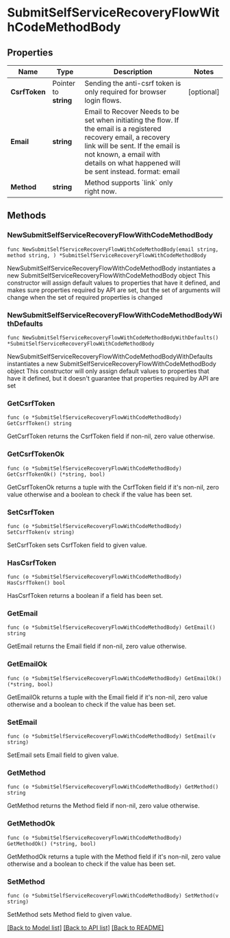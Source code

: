 # SubmitSelfServiceRecoveryFlowWithCodeMethodBody

## Properties

Name | Type | Description | Notes
------------ | ------------- | ------------- | -------------
**CsrfToken** | Pointer to **string** | Sending the anti-csrf token is only required for browser login flows. | [optional] 
**Email** | **string** | Email to Recover  Needs to be set when initiating the flow. If the email is a registered recovery email, a recovery link will be sent. If the email is not known, a email with details on what happened will be sent instead.  format: email | 
**Method** | **string** | Method supports &#x60;link&#x60; only right now. | 

## Methods

### NewSubmitSelfServiceRecoveryFlowWithCodeMethodBody

`func NewSubmitSelfServiceRecoveryFlowWithCodeMethodBody(email string, method string, ) *SubmitSelfServiceRecoveryFlowWithCodeMethodBody`

NewSubmitSelfServiceRecoveryFlowWithCodeMethodBody instantiates a new SubmitSelfServiceRecoveryFlowWithCodeMethodBody object
This constructor will assign default values to properties that have it defined,
and makes sure properties required by API are set, but the set of arguments
will change when the set of required properties is changed

### NewSubmitSelfServiceRecoveryFlowWithCodeMethodBodyWithDefaults

`func NewSubmitSelfServiceRecoveryFlowWithCodeMethodBodyWithDefaults() *SubmitSelfServiceRecoveryFlowWithCodeMethodBody`

NewSubmitSelfServiceRecoveryFlowWithCodeMethodBodyWithDefaults instantiates a new SubmitSelfServiceRecoveryFlowWithCodeMethodBody object
This constructor will only assign default values to properties that have it defined,
but it doesn't guarantee that properties required by API are set

### GetCsrfToken

`func (o *SubmitSelfServiceRecoveryFlowWithCodeMethodBody) GetCsrfToken() string`

GetCsrfToken returns the CsrfToken field if non-nil, zero value otherwise.

### GetCsrfTokenOk

`func (o *SubmitSelfServiceRecoveryFlowWithCodeMethodBody) GetCsrfTokenOk() (*string, bool)`

GetCsrfTokenOk returns a tuple with the CsrfToken field if it's non-nil, zero value otherwise
and a boolean to check if the value has been set.

### SetCsrfToken

`func (o *SubmitSelfServiceRecoveryFlowWithCodeMethodBody) SetCsrfToken(v string)`

SetCsrfToken sets CsrfToken field to given value.

### HasCsrfToken

`func (o *SubmitSelfServiceRecoveryFlowWithCodeMethodBody) HasCsrfToken() bool`

HasCsrfToken returns a boolean if a field has been set.

### GetEmail

`func (o *SubmitSelfServiceRecoveryFlowWithCodeMethodBody) GetEmail() string`

GetEmail returns the Email field if non-nil, zero value otherwise.

### GetEmailOk

`func (o *SubmitSelfServiceRecoveryFlowWithCodeMethodBody) GetEmailOk() (*string, bool)`

GetEmailOk returns a tuple with the Email field if it's non-nil, zero value otherwise
and a boolean to check if the value has been set.

### SetEmail

`func (o *SubmitSelfServiceRecoveryFlowWithCodeMethodBody) SetEmail(v string)`

SetEmail sets Email field to given value.


### GetMethod

`func (o *SubmitSelfServiceRecoveryFlowWithCodeMethodBody) GetMethod() string`

GetMethod returns the Method field if non-nil, zero value otherwise.

### GetMethodOk

`func (o *SubmitSelfServiceRecoveryFlowWithCodeMethodBody) GetMethodOk() (*string, bool)`

GetMethodOk returns a tuple with the Method field if it's non-nil, zero value otherwise
and a boolean to check if the value has been set.

### SetMethod

`func (o *SubmitSelfServiceRecoveryFlowWithCodeMethodBody) SetMethod(v string)`

SetMethod sets Method field to given value.



[[Back to Model list]](../README.md#documentation-for-models) [[Back to API list]](../README.md#documentation-for-api-endpoints) [[Back to README]](../README.md)


